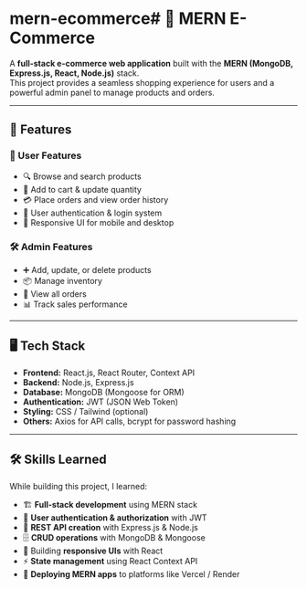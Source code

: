 # mern-ecommerce# 🛒 MERN E-Commerce

A **full-stack e-commerce web application** built with the **MERN (MongoDB, Express.js, React, Node.js)** stack.  
This project provides a seamless shopping experience for users and a powerful admin panel to manage products and orders.

---

## 📖 Features

### 👤 User Features
- 🔍 Browse and search products
- 🛒 Add to cart & update quantity
- 💳 Place orders and view order history
- 🔐 User authentication & login system
- 📱 Responsive UI for mobile and desktop

### 🛠️ Admin Features
- ➕ Add, update, or delete products
- 📦 Manage inventory
- 📑 View all orders
- 📊 Track sales performance

---

## 🖥️ Tech Stack

- **Frontend:** React.js, React Router, Context API  
- **Backend:** Node.js, Express.js  
- **Database:** MongoDB (Mongoose for ORM)  
- **Authentication:** JWT (JSON Web Token)  
- **Styling:** CSS / Tailwind (optional)  
- **Others:** Axios for API calls, bcrypt for password hashing  

---

## 🛠️ Skills Learned

While building this project, I learned:
- 🏗️ **Full-stack development** using MERN stack
- 🔑 **User authentication & authorization** with JWT
- 📡 **REST API creation** with Express.js & Node.js
- 🗄️ **CRUD operations** with MongoDB & Mongoose
- 🎨 Building **responsive UIs** with React
- ⚡ **State management** using React Context API
- 🚀 **Deploying MERN apps** to platforms like Vercel / Render

